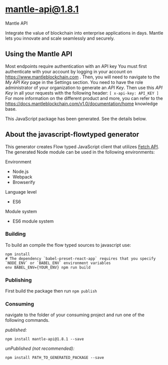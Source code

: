 # mantle-api@1.8.1

Mantle API

Integrate the value of blockchain into enterprise applications in days.
Mantle lets you innovate and scale seamlessly and securely.

## Using the Mantle API

Most endpoints require authentication with an API key 
You must first authenticate with your account by logging in your account on
https://www.mantleblockchain.com .
Then, you will need to navigate to the *My API Key* page in the Settings section.
You need to have the role administrator of your organization to generate an *API Key*.
Then use this *API Key* in all your requests with the following header:
`[ x-api-key: API_KEY ]`
For more information on the different product and more, you can refer to the
https://docs.mantleblockchain.com/v1.0/documentation/home knowledge base.

This JavaScript package has been generated.
See the details below.

## About the javascript-flowtyped generator
This generator creates Flow typed JavaScript client that utilizes [Fetch API](https://fetch.spec.whatwg.org/). The generated Node module can be used in the following environments:

Environment
* Node.js
* Webpack
* Browserify

Language level
* ES6

Module system
* ES6 module system

### Building

To build an compile the flow typed sources to javascript use:
```
npm install
# The dependency `babel-preset-react-app` requires that you specify `NODE_ENV` or `BABEL_ENV` environment variables
env BABEL_ENV={YOUR_ENV} npm run build
```

### Publishing

First build the package then run ```npm publish```

### Consuming

navigate to the folder of your consuming project and run one of the following commands.

_published:_

```
npm install mantle-api@1.8.1 --save
```

_unPublished (not recommended):_

```
npm install PATH_TO_GENERATED_PACKAGE --save

